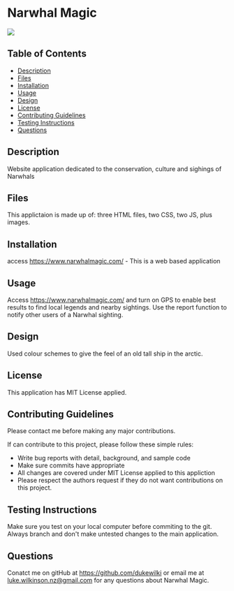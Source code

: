 # Narwhal Magic

<img src="https://img.shields.io/badge/Licence-MIT%20License-green"> 


## Table of Contents
* [Description](#description)
* [Files](#files)
* [Installation](#installation)
* [Usage](#usage)
* [Design](#design)
* [License](#license)
* [Contributing Guidelines](#contributing-guidelines)
* [Testing Instructions](#testing-instructions)
* [Questions](#questions)

## Description

Website application dedicated to the conservation, culture and sighings of Narwhals

## Files

This applictaion is made up of: three HTML files, two CSS, two JS, plus images.

## Installation
access https://www.narwhalmagic.com/ - This is a web based application

## Usage
Access https://www.narwhalmagic.com/ and turn on GPS to enable best results to find local legends and nearby sightings. Use the report function to notify other users of a Narwhal sighting.

## Design
Used colour schemes to give the feel of an old tall ship in the arctic. 

## License
This application has MIT License applied.

## Contributing Guidelines
Please contact me before making any major contributions.

If can contribute to this project, please follow these simple rules:
* Write bug reports with detail, background, and sample code
* Make sure commits have appropriate 
* All changes are covered under MIT License applied to this appliction
* Please respect the authors request if they do not want contributions on this project. 

## Testing Instructions
Make sure you test on your local computer before commiting to the git. Always branch and don't make untested changes to the main application.

## Questions
Conatct me on gitHub at https://github.com/dukewilki or email me at luke.wilkinson.nz@gmail.com for any questions about Narwhal Magic.


